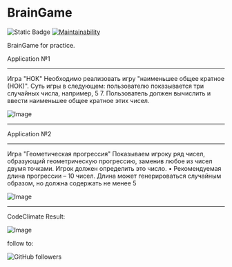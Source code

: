 # BrainGame
![Static Badge](https://img.shields.io/badge/damnboy-thatwasreallygood-blue)
[![Maintainability](https://api.codeclimate.com/v1/badges/a63f5c57750d69bcc8a2/maintainability)](https://codeclimate.com/github/nakmuay86/BrainGame/maintainability)

BrainGame for practice.

Application №1

**************  
Игра "НОК" Необходимо реализовать игру "наименьшее общее кратное (НОК)". 
Суть игры в следующем: пользователю показывается три случайных числа, например, 5 7. 
Пользователь должен вычислить и ввести наименьшее общее кратное этих чисел.

![Image](https://github.com/user-attachments/assets/cc4e2d87-4135-4d1d-b215-c1496ffa5962)

**************

Application №2

************** 
Игра "Геометическая прогрессия" Показываем игроку ряд чисел, образующий геометрическую прогрессию, заменив любое из чисел двумя точками.
Игрок должен определить это число. • Рекомендуемая длина прогрессии – 10 чисел.
Длина может генерироваться случайным образом, но должна содержать не менее 5

![Image](https://github.com/user-attachments/assets/288f3c5f-0bf7-493d-9308-9a66371f12b4)

************** 

CodeClimate Result:


![Image](https://github.com/user-attachments/assets/29b45c10-ba8d-4a9a-99fb-82fc4be787bc)

follow to:

![GitHub followers](https://img.shields.io/github/followers/user?style=for-the-badge&logo=x&labelColor=black&link=https%3A%2F%2Fx.com%2Findeadmau5)

